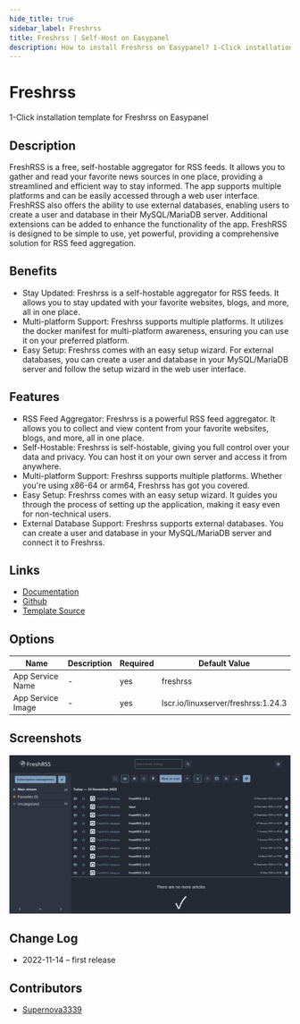 ```yaml
---
hide_title: true
sidebar_label: Freshrss
title: Freshrss | Self-Host on Easypanel
description: How to install Freshrss on Easypanel? 1-Click installation template for Freshrss on Easypanel
---
```


<!-- generated -->

# Freshrss

1-Click installation template for Freshrss on Easypanel

## Description

FreshRSS is a free, self-hostable aggregator for RSS feeds. It allows you to gather and read your favorite news sources in one place, providing a streamlined and efficient way to stay informed. The app supports multiple platforms and can be easily accessed through a web user interface. FreshRSS also offers the ability to use external databases, enabling users to create a user and database in their MySQL/MariaDB server. Additional extensions can be added to enhance the functionality of the app. FreshRSS is designed to be simple to use, yet powerful, providing a comprehensive solution for RSS feed aggregation.

## Benefits

- Stay Updated: Freshrss is a self-hostable aggregator for RSS feeds. It allows you to stay updated with your favorite websites, blogs, and more, all in one place.
- Multi-platform Support: Freshrss supports multiple platforms. It utilizes the docker manifest for multi-platform awareness, ensuring you can use it on your preferred platform.
- Easy Setup: Freshrss comes with an easy setup wizard. For external databases, you can create a user and database in your MySQL/MariaDB server and follow the setup wizard in the web user interface.

## Features

- RSS Feed Aggregator: Freshrss is a powerful RSS feed aggregator. It allows you to collect and view content from your favorite websites, blogs, and more, all in one place.
- Self-Hostable: Freshrss is self-hostable, giving you full control over your data and privacy. You can host it on your own server and access it from anywhere.
- Multi-platform Support: Freshrss supports multiple platforms. Whether you're using x86-64 or arm64, Freshrss has got you covered.
- Easy Setup: Freshrss comes with an easy setup wizard. It guides you through the process of setting up the application, making it easy even for non-technical users.
- External Database Support: Freshrss supports external databases. You can create a user and database in your MySQL/MariaDB server and connect it to Freshrss.

## Links

- [Documentation](https://docs.linuxserver.io/images/docker-freshrss)
- [Github](https://github.com/linuxserver/docker-freshrss)
- [Template Source](https://github.com/easypanel-io/templates/tree/main/templates/freshrss)

## Options

Name | Description | Required | Default Value
-|-|-|-
App Service Name | - | yes | freshrss
App Service Image | - | yes | lscr.io/linuxserver/freshrss:1.24.3

## Screenshots

![Freshrss Screenshot](./assets/screenshot.png)

## Change Log

- 2022-11-14 – first release

## Contributors

- [Supernova3339](https://github.com/Supernova3339)
